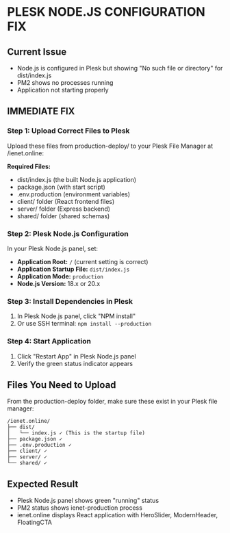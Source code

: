 # PLESK NODE.JS CONFIGURATION FIX

## Current Issue
- Node.js is configured in Plesk but showing "No such file or directory" for dist/index.js
- PM2 shows no processes running
- Application not starting properly

## IMMEDIATE FIX

### Step 1: Upload Correct Files to Plesk
Upload these files from production-deploy/ to your Plesk File Manager at /ienet.online:

**Required Files:**
- dist/index.js (the built Node.js application)
- package.json (with start script)
- .env.production (environment variables)
- client/ folder (React frontend files)
- server/ folder (Express backend)
- shared/ folder (shared schemas)

### Step 2: Plesk Node.js Configuration
In your Plesk Node.js panel, set:
- **Application Root:** `/` (current setting is correct)
- **Application Startup File:** `dist/index.js` 
- **Application Mode:** `production`
- **Node.js Version:** 18.x or 20.x

### Step 3: Install Dependencies in Plesk
1. In Plesk Node.js panel, click "NPM install" 
2. Or use SSH terminal: `npm install --production`

### Step 4: Start Application
1. Click "Restart App" in Plesk Node.js panel
2. Verify the green status indicator appears

## Files You Need to Upload

From the production-deploy folder, make sure these exist in your Plesk file manager:

```
/ienet.online/
├── dist/
│   └── index.js ✓ (This is the startup file)
├── package.json ✓
├── .env.production ✓
├── client/ ✓
├── server/ ✓
└── shared/ ✓
```

## Expected Result
- Plesk Node.js panel shows green "running" status
- PM2 status shows ienet-production process
- ienet.online displays React application with HeroSlider, ModernHeader, FloatingCTA